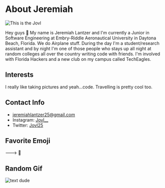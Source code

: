 # About Jeremiah

![This is the Jovl](https://scontent-mia3-2.xx.fbcdn.net/v/t1.0-1/c0.0.160.160/p160x160/19225698_1617803504937681_7072291064168262523_n.jpg?oh=c9fe14adc1296abd2ecf7e360c4fd5a3&oe=5A302E7E "The Jovl")

Hey guys :wave:
My name is Jeremiah Lantzer and I'm currently a Junior in Software Engineering at Embry-Riddle Aeronautical University in Daytona Beach, Florida. 
We do Airplane stuff. During the day I'm a student/research assistant and by night I'm one of those people who stays up all night at random colleges all over the country writing code with friends. I'm involved with Florida Hackers and a new club on my campus called TechEagles.

## Interests
I really like taking pictures and yeah...code.
Travelling is pretty cool too.

## Contact Info
* jeremiahlantzer25@gmail.com
* Instagram: [Jovl__](https://www.instagram.com/jovl__/)
* Twitter: [Jovl25](https://twitter.com/Jovl25)

## Favorite Emoji
---> :metal:

## Random Gif
![text dude](https://media.giphy.com/media/eCqFYAVjjDksg/giphy.gif)
